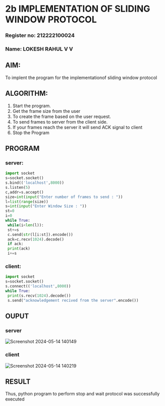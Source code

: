 # 2b IMPLEMENTATION OF SLIDING WINDOW PROTOCOL
### Register no: 212222100024
### Name: LOKESH RAHUL V V
## AIM:
To implent the program for the implementationof sliding window protocol
## ALGORITHM:
1. Start the program.
2. Get the frame size from the user
3. To create the frame based on the user request.
4. To send frames to server from the client side.
5. If your frames reach the server it will send ACK signal to client
6. Stop the Program
## PROGRAM
### server:
```python
import socket
s=socket.socket()
s.bind(('localhost',8000))
s.listen(5)
c,addr=s.accept()
size=int(input("Enter number of frames to send : "))
l=list(range(size))
s=int(input("Enter Window Size : "))
st=0
i=0
while True:
 while(i<len(l)):
 st+=s
 c.send(str(l[i:st]).encode())
 ack=c.recv(1024).decode()
 if ack:
 print(ack)
 i+=s
```
### client:
```python
import socket
s=socket.socket()
s.connect(('localhost',8000))
while True: 
 print(s.recv(1024).decode())
 s.send("acknowledgement recived from the server".encode())
```
## OUPUT
### server
![Screenshot 2024-05-14 140149](https://github.com/lokeshrahulv/2b_SLIDING_WINDOW_PROTOCOL/assets/118423842/3bc4f405-fe6c-42b6-b01b-edd4fb1aa0e1)

### client
![Screenshot 2024-05-14 140219](https://github.com/lokeshrahulv/2b_SLIDING_WINDOW_PROTOCOL/assets/118423842/98a86ebf-a6ce-4aa3-a615-b9121cfbb376)

## RESULT
Thus, python program to perform stop and wait protocol was successfully executed
